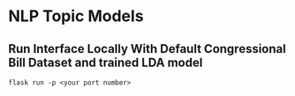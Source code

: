 # NLP Topic Models

## Run Interface Locally With Default Congressional Bill Dataset and trained LDA model

```
flask run -p <your port number>
```
